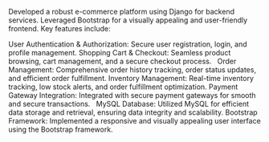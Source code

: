 Developed a robust e-commerce platform using Django for backend services. Leveraged Bootstrap for a visually appealing and user-friendly frontend. Key features include:

User Authentication & Authorization: Secure user registration, login, and profile management.
Shopping Cart & Checkout: Seamless product browsing, cart management, and a secure checkout process.   
Order Management: Comprehensive order history tracking, order status updates, and efficient order fulfillment.
Inventory Management: Real-time inventory tracking, low stock alerts, and order fulfillment optimization.
Payment Gateway Integration: Integrated with secure payment gateways for smooth and secure transactions.   
MySQL Database: Utilized MySQL for efficient data storage and retrieval, ensuring data integrity and scalability.
Bootstrap Framework: Implemented a responsive and visually appealing user interface using the Bootstrap framework.

